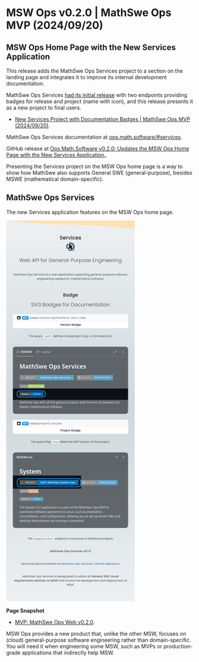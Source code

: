 <!-- Copyright (c) 2024 Tobias Briones. All rights reserved. -->
<!-- SPDX-License-Identifier: CC-BY-4.0 -->
<!-- This file is part of https://github.com/tobiasbriones/blog -->

# MSW Ops v0.2.0 | MathSwe Ops MVP (2024/09/20)

## MSW Ops Home Page with the New Services Application

This release adds the MathSwe Ops Services project to a section on the landing
page and integrates it to improve its internal development documentation.

MathSwe Ops Services
[had its initial release](/mathswe-ops-services-v-0-1-0-2024-09-18) with two
endpoints providing badges for release and project (name with icon), and this
release presents it as a new project to final users.

- [New Services Project with Documentation Badges \| MathSwe Ops MVP (2024/09/20)](/new-services-project-with-documentation-badges---mathswe-ops-mvp-2024-09-20).

MathSwe Ops Services documentation
at [ops.math.software/#services](https://ops.math.software/#services).

GitHub release at
[Ops.Math.Software v0.2.0: Updates the MSW Ops Home Page with the New Services Application.](https://github.com/mathswe-ops/mathswe-ops---mvp/releases/tag/v0.2.0).

Presenting the Services project on the MSW Ops home page is a way to show how
MathSwe also supports General SWE (general-purpose), besides MSWE (mathematical
domain-specific).

## MathSwe Ops Services

The new Services application features on the MSW Ops home page.

![](images/ms-ops-services-v0-1-0.png)

**Page Snapshot**

- [MVP: MathSwe Ops Web v0.2.0](images/mvp-_-mathswe-ops-web-v0-2-0-desktop.png).

MSW Ops provides a new product that, unlike the other MSW, focuses on
(cloud) general-purpose software engineering rather than domain-specific. You
will need it when engineering some MSW, such as MVPs or production-grade
applications that indirectly help MSW.
